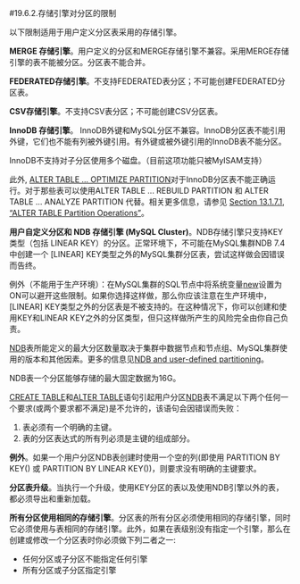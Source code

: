 #19.6.2.存储引擎对分区的限制

以下限制适用于用户定义分区表采用的存储引擎。

**MERGE 存储引擎**。用户定义的分区和MERGE存储引擎不兼容。采用MERGE存储引擎的表不能被分区。分区表不能合并。

**FEDERATED存储引擎**。不支持FEDERATED表分区；不可能创建FEDERATED分区表。

**CSV存储引擎**。不支持CSV表分区；不可能创建CSV分区表。

**InnoDB 存储引擎**。 InnoDB外键和MySQL分区不兼容。InnoDB分区表不能引用外键，它们也不能有列被外键引用。有外键或被外键引用的InnoDB表不能分区。

InnoDB不支持对子分区使用多个磁盘。（目前这项功能只被MyISAM支持）

此外, [ALTER TABLE ... OPTIMIZE PARTITION][13.01.07#13.1.7.1]对于InnoDB分区表不能正确运行。对于那些表可以使用ALTER TABLE ... REBUILD PARTITION 和 ALTER TABLE ... ANALYZE PARTITION 代替。相关更多信息，请参见 [Section 13.1.7.1, “ALTER TABLE Partition Operations”][13.01.07]。

**用户自定义分区和 NDB 存储引擎 (MySQL Cluster)**。NDB存储引擎只支持KEY类型（包括 LINEAR KEY）的分区。正常环境下，不可能在MySQL集群NDB 7.4中创建一个 [LINEAR] KEY类型之外的MySQL集群分区表，尝试这样做会因错误而告终。

例外（不能用于生产环境）：在MySQL集群的SQL节点中将系统变量[new][05.01.05]设置为ON可以避开这些限制。如果你选择这样做，那么你应该注意在生产环境中，[LINEAR] KEY类型之外的分区表是不被支持的。在这种情况下，你可以创建和使用KEY和LINEAR KEY之外的分区类型，但只这样做所产生的风险完全由你自己负责。

[NDB][18.00.00]表所能定义的最大分区数量取决于集群中数据节点和节点组、MySQL集群使用的版本和其他因素。更多的信息见[NDB and user-defined partitioning][18.01.02]。

NDB表一个分区能够存储的最大固定数据为16G。

[CREATE TABLE][13.01.17]和[ALTER TABLE][13.01.07#13.1.7.1]语句引起用户分区[NDB][18.00.00]表不满足以下两个任何一个要求(或两个要求都不满足)是不允许的，该语句会因错误而失败：

1. 表必须有一个明确的主键。
2. 表的分区表达式的所有列必须是主键的组成部分。

**例外**。如果一个用户分区NDB表创建时使用一个空的列(即使用 PARTITION BY KEY() 或 PARTITION BY LINEAR KEY())，则要求没有明确的主键要求。

**分区表升级**。当执行一个升级，使用KEY分区的表以及使用NDB引擎以外的表，都必须导出和重新加载。

**所有分区使用相同的存储引擎**。分区表的所有分区必须使用相同的存储引擎，同时它必须使用与表相同的存储引擎。此外，如果在表级别没有指定一个引擎，那么在创建或修改一个分区表时你必须做下列二者之一:

- 任何分区或子分区不能指定任何引擎
- 所有分区或子分区指定引擎


[05.01.05]:../Chapter_05/05.01.05_Server_System_Variables.md
[13.01.07]:../Chapter_13/13.01.07_ALTER_TABLE_Syntax.md
[13.01.07#13.1.7.1]:../Chapter_13/13.01.07_ALTER_TABLE_Syntax.md#13.1.7.1
[13.01.17]:../Chapter_13/13.01.17_CREATE_TABLE_Syntax.md
[18.00.00]:../Chapter_18/18.00.00_MySQL_NDB_Cluster_7.3_and_NDB_Cluster_7.4.md
[18.01.02]:../Chapter_18/18.01.02_MySQL_Cluster_Nodes,_Node_Groups,_Replicas,_and_Partitions.md

